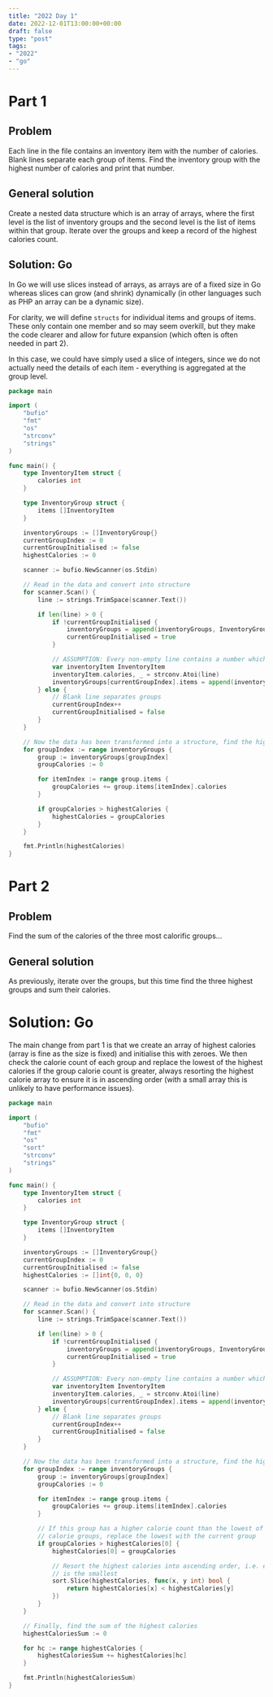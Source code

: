 ```yaml
---
title: "2022 Day 1"
date: 2022-12-01T13:00:00+00:00
draft: false
type: "post"
tags:
- "2022"
- "go"
---
```


# Part 1

## Problem

Each line in the file contains an inventory item with the number of calories. Blank lines separate each group of items. Find the inventory group with the highest number of calories and print that number.

## General solution

Create a nested data structure which is an array of arrays, where the first level is the list of inventory groups and the second level is the list of items within that group. Iterate over the groups and keep a record of the highest calories count.

## Solution: Go

In Go we will use slices instead of arrays, as arrays are of a fixed size in Go whereas slices can grow (and shrink) dynamically (in other languages such as PHP an array can be a dynamic size).

For clarity, we will define `structs` for individual items and groups of items. These only contain one member and so may seem overkill, but they make the code clearer and allow for future expansion (which often is often needed in part 2).

In this case, we could have simply used a slice of integers, since we do not actually need the details of each item - everything is aggregated at the group level.

```go
package main

import (
	"bufio"
	"fmt"
	"os"
	"strconv"
	"strings"
)

func main() {
	type InventoryItem struct {
		calories int
	}

	type InventoryGroup struct {
		items []InventoryItem
	}

	inventoryGroups := []InventoryGroup{}
	currentGroupIndex := 0
	currentGroupInitialised := false
	highestCalories := 0

	scanner := bufio.NewScanner(os.Stdin)

	// Read in the data and convert into structure
	for scanner.Scan() {
		line := strings.TrimSpace(scanner.Text())

		if len(line) > 0 {
			if !currentGroupInitialised {
				inventoryGroups = append(inventoryGroups, InventoryGroup{})
				currentGroupInitialised = true
			}

			// ASSUMPTION: Every non-empty line contains a number which can be expressed as an integer
			var inventoryItem InventoryItem
			inventoryItem.calories, _ = strconv.Atoi(line)
			inventoryGroups[currentGroupIndex].items = append(inventoryGroups[currentGroupIndex].items, inventoryItem)
		} else {
			// Blank line separates groups
			currentGroupIndex++
			currentGroupInitialised = false
		}
	}

	// Now the data has been transformed into a structure, find the highest calorie group
	for groupIndex := range inventoryGroups {
		group := inventoryGroups[groupIndex]
		groupCalories := 0

		for itemIndex := range group.items {
			groupCalories += group.items[itemIndex].calories
		}

		if groupCalories > highestCalories {
			highestCalories = groupCalories
		}
	}

	fmt.Println(highestCalories)
}
```

# Part 2

## Problem

Find the sum of the calories of the three most calorific groups…

## General solution

As previously, iterate over the groups, but this time find the three highest groups and sum their calories.

# Solution: Go

The main change from part 1 is that we create an array of highest calories (array is fine as the size is fixed) and initialise this with zeroes. We then check the calorie count of each group and replace the lowest of the highest calories if the group calorie count is greater, always resorting the highest calorie array to ensure it is in ascending order (with a small array this is unlikely to have performance issues).

```go
package main

import (
	"bufio"
	"fmt"
	"os"
	"sort"
	"strconv"
	"strings"
)

func main() {
	type InventoryItem struct {
		calories int
	}

	type InventoryGroup struct {
		items []InventoryItem
	}

	inventoryGroups := []InventoryGroup{}
	currentGroupIndex := 0
	currentGroupInitialised := false
	highestCalories := []int{0, 0, 0}

	scanner := bufio.NewScanner(os.Stdin)

	// Read in the data and convert into structure
	for scanner.Scan() {
		line := strings.TrimSpace(scanner.Text())

		if len(line) > 0 {
			if !currentGroupInitialised {
				inventoryGroups = append(inventoryGroups, InventoryGroup{})
				currentGroupInitialised = true
			}

			// ASSUMPTION: Every non-empty line contains a number which can be expressed as an integer
			var inventoryItem InventoryItem
			inventoryItem.calories, _ = strconv.Atoi(line)
			inventoryGroups[currentGroupIndex].items = append(inventoryGroups[currentGroupIndex].items, inventoryItem)
		} else {
			// Blank line separates groups
			currentGroupIndex++
			currentGroupInitialised = false
		}
	}

	// Now the data has been transformed into a structure, find the highest calorie group
	for groupIndex := range inventoryGroups {
		group := inventoryGroups[groupIndex]
		groupCalories := 0

		for itemIndex := range group.items {
			groupCalories += group.items[itemIndex].calories
		}

		// If this group has a higher calorie count than the lowest of the highest
		// calorie groups, replace the lowest with the current group
		if groupCalories > highestCalories[0] {
			highestCalories[0] = groupCalories

			// Resort the highest calories into ascending order, i.e. element 0
			// is the smallest
			sort.Slice(highestCalories, func(x, y int) bool {
				return highestCalories[x] < highestCalories[y]
			})
		}
	}

	// Finally, find the sum of the highest calories
	highestCaloriesSum := 0

	for hc := range highestCalories {
		highestCaloriesSum += highestCalories[hc]
	}

	fmt.Println(highestCaloriesSum)
}
```